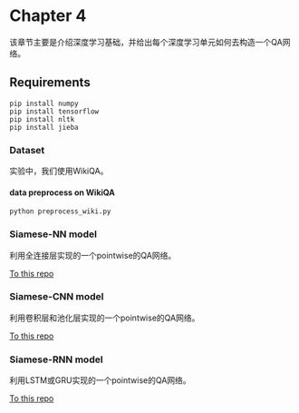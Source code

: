 # Chapter 4

该章节主要是介绍深度学习基础，并给出每个深度学习单元如何去构造一个QA网络。


## Requirements

```
pip install numpy
pip install tensorflow
pip install nltk
pip install jieba
```

### Dataset

实验中，我们使用WikiQA。

#### data preprocess on WikiQA

`python preprocess_wiki.py`

### Siamese-NN model

利用全连接层实现的一个pointwise的QA网络。

[To this repo](siamese_nn/)

### Siamese-CNN model

利用卷积层和池化层实现的一个pointwise的QA网络。

[To this repo](siamese_cnn/)

### Siamese-RNN model

利用LSTM或GRU实现的一个pointwise的QA网络。

[To this repo](siamese_rnn/)
